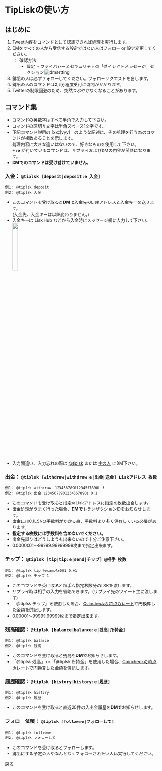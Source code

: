 # TipLiskの使い方

## はじめに
1. Tweet内容をコマンドとして認識できれば処理を実行します。
2. DMをすべての人から受信する設定ではない人はフォロー or 設定変更してください。
   - 確認方法
     - 設定 > プライバシーとセキュリティの「ダイレクトメッセージ」セクション
       ![dmsetting](https://lisknonanika.github.io/tiplisk/img/dmsetting.png)
3. 鍵垢の人は必ずフォローしてください。フォローリクエストを出します。
4. 鍵垢の人のコマンドは2,3分程度受付に時間がかかります。
5. Twitterの制限回避のため、突然つぶやかなくなることがあります。

## コマンド集
- コマンドの英数字はすべて半角で入力して下さい。 
- コマンドの区切り文字は半角スペース1文字です。
- 下記コマンド説明の [xxx|yyy]　のような記述は、その処理を行う為のコマンドが複数あることを示します。<br>
  処理内容に大きな違いはないので、好きなものを使用して下さい。<br>
  ※ **:e** が付いているコマンドは、リプライおよびDMの内容が英語になります。
- **DMでのコマンドは受け付けていません。**

### 入金： ```@tiplsk [deposit|deposit:e|入金]```
  ```
  例1： @tiplsk deposit
  例2： @tiplsk 入金
  ```
  - このコマンドを受け取ると**DMで**入金先のLiskアドレスと入金キーを送ります。<br>(入金先、入金キーは以降変わりません。)
  - 入金キーは Lisk Hub などから入金時にメッセージ欄に入力して下さい。<br>
    <img src="https://lisknonanika.github.io/tiplisk/img/howto_deposit.png" width="20%" height="20%"/>
  - 入力間違い、入力忘れの際は [@tiplsk](https://twitter.com/tiplsk) または [中の人](https://twitter.com/ys_mdmg) にDM下さい。

### 出金： ```@tiplsk [withdraw|withdraw:e|出金|送金] Liskアドレス 枚数```
  ```
  例1： @tiplsk withdraw　12345678901234567890L 3
  例2： @tiplsk 出金 12345678901234567890L 0.1
  ```
  - このコマンドを受け取ると指定のLiskアドレスに指定の枚数出金します。
  - 出金処理がうまく行った場合、**DMで**トランザクションIDをお知らせします。
  - 出金には0.1LSKの手数料がかかる為、手数料より多く保有している必要があります。
  - **指定する枚数には手数料を含めないでください。**
  - 出金先誤りはどうしようも出来ないので十分ご注意下さい。
  - 0.0000001〜99999.99999999枚まで指定出来ます。
  
### チップ： ```@tiplsk [tip|tip:e|send|チップ] @相手 枚数```
  ```
  例1： @tiplsk tip @example001 0.01
  例2： @tiplsk チップ 1
  ```
  - このコマンドを受け取ると相手へ指定枚数分のLSKを渡します。
  - リプライ時は相手の入力を省略できます。(リプライ先のツイート主に渡します)
  - 「@tiplsk チップ」を使用した場合、[Coincheckの時点のレート](https://coincheck.com/api/rate/lsk_jpy)で円換算した金額を併記します。
  - 0.00001〜99999.99999枚まで指定出来ます。

### 残高確認： ```@tiplsk [balance|balance:e|残高|所持金]```
  ```
  例1： @tiplsk balance
  例2： @tiplsk 残高
  ```
  - このコマンドを受け取ると残高を**DMで**お知らせします。
  - 「@tiplsk 残高」 or 「@tiplsk 所持金」を使用した場合、[Coincheckの時点のレート](https://coincheck.com/api/rate/lsk_jpy)で円換算した金額を併記します。

### 履歴確認： ```@tiplsk [history|history:e|履歴]```
  ```
  例1： @tiplsk history
  例2： @tiplsk 履歴
  ```
  - このコマンドを受け取ると直近20件の入出金履歴を**DMで**お知らせします。
  
### フォロー依頼： ```@tiplsk [followme|フォローして]```
  ```
  例1： @tiplsk followme
  例2： @tiplsk フォローして
  ```
  - このコマンドを受け取るとフォローします。
  - 鍵垢にする予定の人やなんとなくフォローされたい人は実行してください。

[戻る](https://lisknonanika.github.io/tiplisk/)
